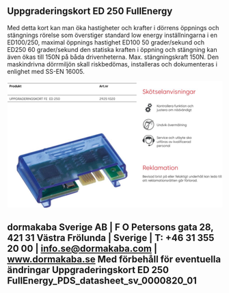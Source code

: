 ## **Uppgraderingskort ED 250 FullEnergy**

Med detta kort kan man öka hastigheter och krafter i dörrens öppnings och stängnings rörelse som överstiger standard low energy inställningarna i en ED100/250, maximal öppnings hastighet ED100 50 grader/sekund och ED250 60 grader/sekund den statiska kraften i öppning och stängning kan även ökas till 150N på båda drivenheterna. Max. stängningskraft 150N. Den maskindrivna dörrmiljön skall riskbedömas, installeras och dokumenteras i enlighet med SS-EN 16005.

![](_page_0_Picture_3.jpeg)

## **dormakaba Sverige AB** | F O Petersons gata 28, 421 31 Västra Frölunda | Sverige | T: +46 31 355 20 00 | info.se@dormakaba.com | www.dormakaba.se Med förbehåll för eventuella ändringar Uppgraderingskort ED 250 FullEnergy_PDS_datasheet_sv_0000820_01